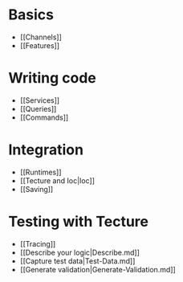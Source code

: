 
# Basics
 - [[Channels]]
 - [[Features]]
# Writing code
 - [[Services]]
 - [[Queries]]
 - [[Commands]]
# Integration
 - [[Runtimes]]
 - [[Tecture and Ioc|Ioc]]
 - [[Saving]]
# Testing with Tecture 
 - [[Tracing]]
 - [[Describe your logic|Describe.md]]
 - [[Capture test data|Test-Data.md]]
 - [[Generate validation|Generate-Validation.md]]